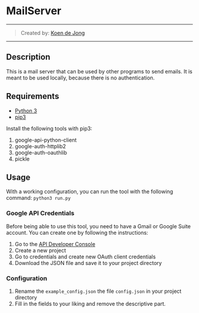 # MailServer
___
> Created by: [Koen de Jong](https://www.koendejong.net)
___

## Description
This is a mail server that can be used by other programs to send emails. 
It is meant to be used locally, because there is no authentication.

## Requirements
* [Python 3](https://www.python.org/downloads/)
* [pip3](https://pypi.org/project/pip/)

Install the following tools with pip3:
1. google-api-python-client
2. google-auth-httplib2
3. google-auth-oauthlib
4. pickle

## Usage
With a working configuration, you can run the tool with the following command:
`python3 run.py`

### Google API Credentials
Before being able to use this tool, you need to have a Gmail or Google Suite account.
You can create one by following the instructions:
1. Go to the [API Developer Console](https://console.cloud.google.com/apis/dashboard)
2. Create a new project
3. Go to credentials and create new OAuth client credentials
4. Download the JSON file and save it to your project directory

### Configuration
1. Rename the `example_config.json` the file `config.json` in your project directory
2. Fill in the fields to your liking and remove the descriptive part.
